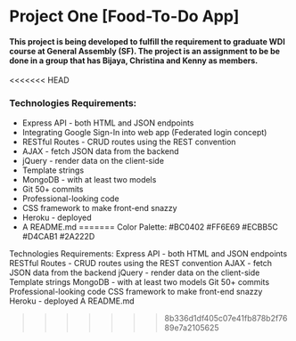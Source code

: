 # Project One [Food-To-Do App]
#### This project is being developed to fulfill the requirement to graduate WDI course at General Assembly (SF). The project is an assignment to be be done in a group that has Bijaya, Christina and Kenny as members.

<<<<<<< HEAD
### Technologies Requirements:
* Express API - both HTML and JSON endpoints
* Integrating Google Sign-In into web app (Federated login concept)
* RESTful Routes - CRUD routes using the REST convention
* AJAX - fetch JSON data from the backend
* jQuery - render data on the client-side
* Template strings
* MongoDB - with at least two models 
* Git 50+ commits 
* Professional-looking code
* CSS framework to make front-end snazzy
* Heroku - deployed
* A README.md 
=======
Color Palette:
#BC0402
#FF6E69
#ECBB5C
#D4CAB1
#2A222D

Technologies Requirements:
Express API - both HTML and JSON endpoints
RESTful Routes - CRUD routes using the REST convention
AJAX - fetch JSON data from the backend
jQuery - render data on the client-side
Template strings
MongoDB - with at least two models 
Git 50+ commits 
Professional-looking code
CSS framework to make front-end snazzy
Heroku - deployed
A README.md 
>>>>>>> 8b336d1df405c07e41fb878b2f7689e7a2105625

